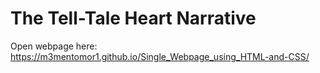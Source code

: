 # The Tell-Tale Heart Narrative

Open webpage here: https://m3mentomor1.github.io/Single_Webpage_using_HTML-and-CSS/
